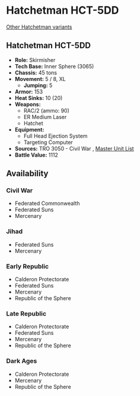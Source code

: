 # Hatchetman HCT-5DD 

[Other Hatchetman variants](../hatchetman.md) 

## Hatchetman HCT-5DD 

- **Role:** Skirmisher 
- **Tech Base:** Inner Sphere (3065) 
- **Chassis:** 45 tons 
- **Movement:** 5 / 8, XL 
  - **Jumping:** 5 
- **Armor:** 153 
- **Heat Sinks:** 10 (20) 
- **Weapons:** 
  - RAC/2 (ammo: 90) 
  - ER Medium Laser 
  - Hatchet 
- **Equipment:** 
  - Full Head Ejection System 
  - Targeting Computer 
- **Sources:** TRO 3050 - Civil War , [Master Unit List](http://masterunitlist.info/Unit/Details/5446/hatchetman-hct-5dd) 
- **Battle Value:** 1112 

## Availability 

### Civil War 

- Federated Commonwealth 
- Federated Suns 
- Mercenary 

### Jihad 

- Federated Suns 
- Mercenary 

### Early Republic 

- Calderon Protectorate 
- Federated Suns 
- Mercenary 
- Republic of the Sphere 

### Late Republic 

- Calderon Protectorate 
- Federated Suns 
- Mercenary 
- Republic of the Sphere 

### Dark Ages 

- Calderon Protectorate 
- Mercenary 
- Republic of the Sphere 

